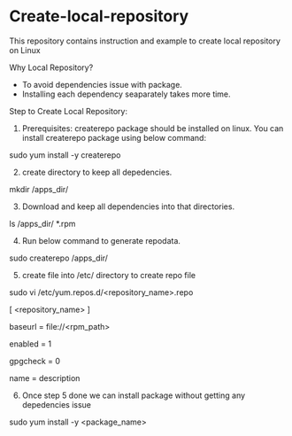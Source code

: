 # Create-local-repository
This repository contains instruction and example to create local repository on Linux

Why Local Repository?

- To avoid dependencies issue with package.
- Installing each dependency seaparately takes more time.

Step to Create Local Repository:

1. Prerequisites: createrepo package should be installed on linux. You can install createrepo package using below command:


  sudo yum install -y createrepo


2. create directory to keep all depedencies. 

  mkdir /apps_dir/


3. Download and keep all dependencies into that directories.

  ls /apps_dir/
  *.rpm


4. Run below command to generate repodata.


  sudo createrepo /apps_dir/


5. create file into /etc/ directory to create repo file


  sudo vi /etc/yum.repos.d/<repository_name>.repo

  [ <repository_name> ]
  
  baseurl = file://<rpm_path>
  
  enabled = 1
  
  gpgcheck = 0
  
  name = description

6. Once step 5 done we can install package without getting any depedencies issue


  sudo yum install -y <package_name>

